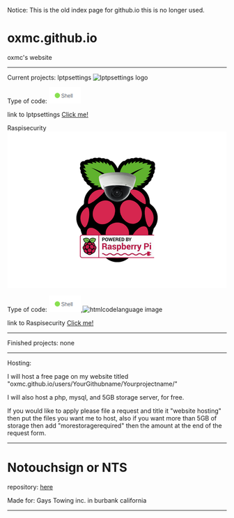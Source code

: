 Notice: This is the old index page for github.io this is no longer used.

# oxmc.github.io
oxmc's website

--------------

Current projects:
lptpsettings ![lptpsettings logo](logo.jpg)

Type of code: ![shellcodelanguage image](images/code/shell.jpg)

link to lptpsettings <a class="github-button" href="https://github.com/oxmc/lptpsettings" data-icon="images/logo.jpg" aria-label="link">Click me!</a>

Raspisecurity ![raspisecurity logo](images/raspisecurity-logo.png)

Type of code: ![shellcodelanguage image](images/code/shell.jpg),![htmlcodelanguage image](html.jpg)

link to Raspisecurity <a class="github-button" href="https://github.com/oxmc/raspisecurity" data-icon="images/logo.jpg" aria-label="link">Click me!</a>

-------------

Finished projects:
none

-------------
Hosting:

I will host a free page on my website titled "oxmc.github.io/users/YourGithubname/Yourprojectname/"

I will also host a php, mysql, and 5GB storage server, for free.

If you would like to apply please file a request and title it "website hosting"
then put the files you want me to host, also if you want more than 5GB of storage then add "morestoragerequired" then the amount at the end of the request form.

-------------

# Notouchsign or NTS

repository: <a class="github-button" href="https://github.com/oxmc/notouchsign" >here</a>

Made for: Gays Towing inc. in burbank california

-------------
